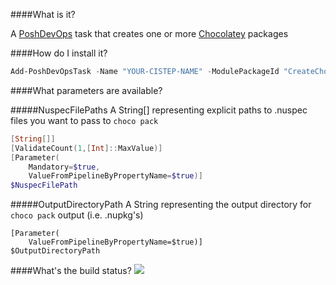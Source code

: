 ####What is it?

A [PoshDevOps](https://github.com/PoshDevOps/PoshDevOps) task that creates one or more [Chocolatey](https://chocolatey.org/) packages

####How do I install it?

```PowerShell
Add-PoshDevOpsTask -Name "YOUR-CISTEP-NAME" -ModulePackageId "CreateChocolateyPackage"
```

####What parameters are available?

#####NuspecFilePaths
A String[] representing explicit paths to .nuspec files you want to pass to `choco pack`
```PowerShell
[String[]]
[ValidateCount(1,[Int]::MaxValue)]
[Parameter(
    Mandatory=$true,
    ValueFromPipelineByPropertyName=$true)]
$NuspecFilePath
```
#####OutputDirectoryPath
A String representing the output directory for `choco pack` output (i.e. .nupkg's)
```PowerShell[String]
[Parameter(
    ValueFromPipelineByPropertyName=$true)]
$OutputDirectoryPath
```

####What's the build status?
![](https://ci.appveyor.com/api/projects/status/w5g8u9ia977n5r8k?svg=true)
